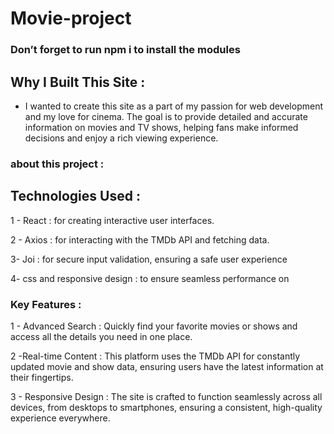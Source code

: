 # Movie-project
### Don’t forget to run npm i to install the modules
## Why I Built This Site :
- I wanted to create this site as a part of my passion for web development and my love for cinema. The goal is to provide detailed and accurate information on movies and TV 		  shows, helping fans make informed decisions and enjoy a rich viewing experience.
### about this project :
## Technologies Used :
1 - React : for creating interactive user interfaces.

2 - Axios : for interacting with the TMDb API and fetching data.

3- Joi : for secure input validation, ensuring a safe user experience

4- css and responsive design : to ensure seamless performance on
### Key Features : 
1 - Advanced Search :  Quickly find your favorite movies or shows and access all the details you need in one place.

2 -Real-time Content : This platform uses the TMDb API for constantly updated movie and show data, ensuring users have the latest information at their fingertips.

3 - Responsive Design :  The site is crafted to function seamlessly across all devices, from desktops to smartphones, ensuring a consistent, high-quality experience
everywhere.

